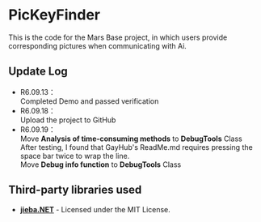# PicKeyFinder
This is the code for the Mars Base project, in which users provide corresponding pictures when communicating with Ai.

## Update Log
- R6.09.13：  
Completed Demo and passed verification  
- R6.09.18：  
Upload the project to GitHub  
- R6.09.19：  
Move **Analysis of time-consuming methods** to **DebugTools** Class  
After testing, I found that GayHub's ReadMe.md requires pressing the space bar twice to wrap the line.  
Move **Debug info function** to **DebugTools** Class 

## Third-party libraries used
- **[jieba.NET](https://github.com/anderscui/jieba.NET)** - Licensed under the MIT License.